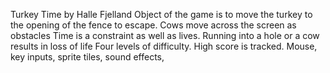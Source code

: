 Turkey Time by Halle Fjelland
Object of the game is to move the turkey to the opening of the fence to escape.
Cows move across the screen as obstacles
Time is a constraint as well as lives. Running into a hole or a cow results in loss of life
Four levels of difficulty.
High score is tracked.
Mouse, key inputs, sprite tiles, sound effects, 
